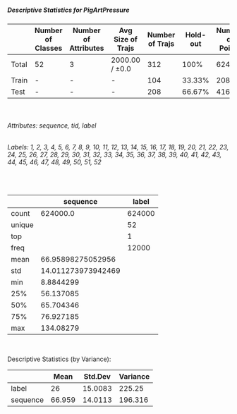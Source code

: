 ##### Descriptive Statistics for PigArtPressure


|       |   Number of Classes |   Number of Attributes |   Avg Size of Trajs |   Number of Trajs | Hold-out   |   Number of Points |   Longest Size |   Shortest Size |
|-------|---------------------|------------------------|---------------------|-------------------|------------|--------------------|----------------|-----------------|
| Total | 52                  | 3                      | 2000.00 / ±0.0      | 312               | 100%       |             624000 |           2000 |            2000 |
| Train | -                   | -                      | -                   | 104               | 33.33%     |             208000 |           2000 |            2000 |
| Test  | -                   | -                      | -                   | 208               | 66.67%     |             416000 |           2000 |            2000 |

&nbsp;

###### Attributes: sequence, tid, label


###### Labels: 1, 2, 3, 4, 5, 6, 7, 8, 9, 10, 11, 12, 13, 14, 15, 16, 17, 18, 19, 20, 21, 22, 23, 24, 25, 26, 27, 28, 29, 30, 31, 32, 33, 34, 35, 36, 37, 38, 39, 40, 41, 42, 43, 44, 45, 46, 47, 48, 49, 50, 51, 52

&nbsp;

|        | sequence           | label   |
|--------|--------------------|---------|
| count  | 624000.0           | 624000  |
| unique |                    | 52      |
| top    |                    | 1       |
| freq   |                    | 12000   |
| mean   | 66.95898275052956  |         |
| std    | 14.011273973942469 |         |
| min    | 8.8844299          |         |
| 25%    | 56.137085          |         |
| 50%    | 65.704346          |         |
| 75%    | 76.927185          |         |
| max    | 134.08279          |         |

&nbsp;

Descriptive Statistics (by Variance): 


|          |   Mean |   Std.Dev |   Variance |
|----------|--------|-----------|------------|
| label    | 26     |   15.0083 |    225.25  |
| sequence | 66.959 |   14.0113 |    196.316 |

&nbsp;

